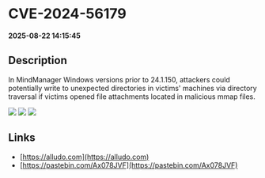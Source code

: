 # CVE-2024-56179

**2025-08-22 14:15:45**

## Description
In MindManager Windows versions prior to 24.1.150, attackers could potentially write to unexpected directories in victims' machines via directory traversal if victims opened file attachments located in malicious mmap files.

![](https://img.shields.io/static/v1?label=Score&message=7.8&color=red)
![](https://img.shields.io/static/v1?label=Severity&message=HIGH&color=red)
![](https://img.shields.io/static/v1?label=CWE&message=Traversal&color=green)

## Links
- [https://alludo.com](https://alludo.com)
- [https://pastebin.com/Ax078JVF](https://pastebin.com/Ax078JVF)
